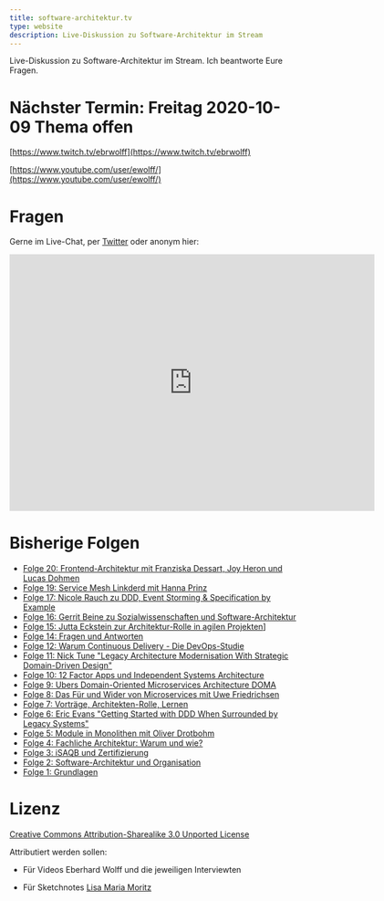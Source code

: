 ```yaml
---
title: software-architektur.tv
type: website
description: Live-Diskussion zu Software-Architektur im Stream
---
```


Live-Diskussion zu Software-Architektur im Stream. Ich beantworte Eure
Fragen.

# Nächster Termin: Freitag 2020-10-09 Thema offen

[https://www.twitch.tv/ebrwolff](https://www.twitch.tv/ebrwolff)

[https://www.youtube.com/user/ewolff/](https://www.youtube.com/user/ewolff/)

# Fragen

Gerne im Live-Chat, per [Twitter](https://twitter.com/ewolff) oder anonym
hier:

<div class="embed-container">
<div class="ratio4x3">
<iframe
src="https://docs.google.com/forms/d/e/1FAIpQLSf0xIZkNG_wRJ0IiobVcO3Z-q3dQMcwYTww0wgiWCupZCKM4A/viewform?embedded=true"
width="640" height="450" frameborder="0" marginheight="0"
marginwidth="0">Loading…</iframe>
</div>
</div>

# Bisherige Folgen

* [Folge 20: Frontend-Architektur mit Franziska Dessart, Joy Heron und Lucas Dohmen](folge20.html)
* [Folge 19: Service Mesh Linkderd mit Hanna Prinz](folge19.html)
* [Folge 17: Nicole Rauch zu DDD, Event Storming & Specification by Example](folge17.html)
* [Folge 16: Gerrit Beine zu Sozialwissenschaften und Software-Architektur](folge16.html)
* [Folge 15: Jutta Eckstein zur Architektur-Rolle in agilen Projekten](folge15.html)]
* [Folge 14: Fragen und Antworten](folge14.html)
* [Folge 12: Warum Continuous Delivery - Die DevOps-Studie](folge12.html)
* [Folge 11: Nick Tune "Legacy Architecture Modernisation With
  Strategic Domain-Driven Design"](folge11.html)
* [Folge 10: 12 Factor Apps und Independent Systems Architecture](folge10.html)
* [Folge 9:  Ubers Domain-Oriented Microservices Architecture DOMA](folge9.html)
* [Folge 8: Das Für und Wider von Microservices mit Uwe Friedrichsen](folge8.html)
* [Folge 7: Vorträge, Architekten-Rolle, Lernen](folge7.html)
* [Folge 6: Eric Evans "Getting Started with DDD When Surrounded by Legacy Systems"](folge6.html)
* [Folge 5: Module in Monolithen mit Oliver Drotbohm](folge5.html)
* [Folge 4: Fachliche Architektur: Warum und wie?](folge4.html)
* [Folge 3: iSAQB und Zertifizierung](folge3.html)
* [Folge 2: Software-Architektur und Organisation](folge2.html)
* [Folge 1: Grundlagen](folge1.html)

# Lizenz

[Creative Commons Attribution-Sharealike 3.0 Unported
License](http://creativecommons.org/licenses/by-sa/3.0/)

Attributiert werden sollen:

* Für Videos Eberhard Wolff und die jeweiligen Interviewten

* Für Sketchnotes [Lisa Maria Moritz](https://twitter.com/Teapot4181)

